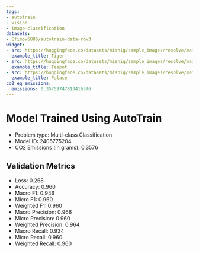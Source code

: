 ```yaml
---
tags:
- autotrain
- vision
- image-classification
datasets:
- Efimov6886/autotrain-data-row3
widget:
- src: https://huggingface.co/datasets/mishig/sample_images/resolve/main/tiger.jpg
  example_title: Tiger
- src: https://huggingface.co/datasets/mishig/sample_images/resolve/main/teapot.jpg
  example_title: Teapot
- src: https://huggingface.co/datasets/mishig/sample_images/resolve/main/palace.jpg
  example_title: Palace
co2_eq_emissions:
  emissions: 0.35759747813416576
---
```


# Model Trained Using AutoTrain

- Problem type: Multi-class Classification
- Model ID: 2405775204
- CO2 Emissions (in grams): 0.3576

## Validation Metrics

- Loss: 0.268
- Accuracy: 0.960
- Macro F1: 0.946
- Micro F1: 0.960
- Weighted F1: 0.960
- Macro Precision: 0.966
- Micro Precision: 0.960
- Weighted Precision: 0.964
- Macro Recall: 0.934
- Micro Recall: 0.960
- Weighted Recall: 0.960